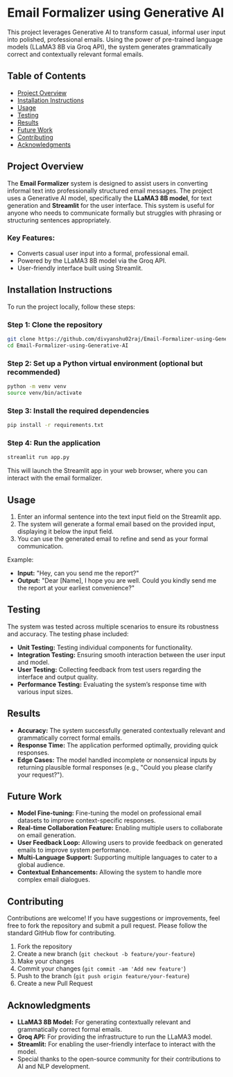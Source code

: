
# Email Formalizer using Generative AI

This project leverages Generative AI to transform casual, informal user input into polished, professional emails. Using the power of pre-trained language models (LLaMA3 8B via Groq API), the system generates grammatically correct and contextually relevant formal emails.

## Table of Contents
- [Project Overview](#project-overview)
- [Installation Instructions](#installation-instructions)
- [Usage](#usage)
- [Testing](#testing)
- [Results](#results)
- [Future Work](#future-work)
- [Contributing](#contributing)
- [Acknowledgments](#acknowledgments)

## Project Overview

The **Email Formalizer** system is designed to assist users in converting informal text into professionally structured email messages. The project uses a Generative AI model, specifically the **LLaMA3 8B model**, for text generation and **Streamlit** for the user interface. This system is useful for anyone who needs to communicate formally but struggles with phrasing or structuring sentences appropriately.

### Key Features:
- Converts casual user input into a formal, professional email.
- Powered by the LLaMA3 8B model via the Groq API.
- User-friendly interface built using Streamlit.

## Installation Instructions

To run the project locally, follow these steps:

### Step 1: Clone the repository
```bash
git clone https://github.com/divyanshu02raj/Email-Formalizer-using-Generative-AI.git
cd Email-Formalizer-using-Generative-AI
```

### Step 2: Set up a Python virtual environment (optional but recommended)
```bash
python -m venv venv
source venv/bin/activate
```

### Step 3: Install the required dependencies
```bash
pip install -r requirements.txt
```

### Step 4: Run the application
```bash
streamlit run app.py
```

This will launch the Streamlit app in your web browser, where you can interact with the email formalizer.

## Usage

1. Enter an informal sentence into the text input field on the Streamlit app.
2. The system will generate a formal email based on the provided input, displaying it below the input field.
3. You can use the generated email to refine and send as your formal communication.

Example:
- **Input:** "Hey, can you send me the report?"
- **Output:** "Dear [Name], I hope you are well. Could you kindly send me the report at your earliest convenience?"

## Testing

The system was tested across multiple scenarios to ensure its robustness and accuracy. The testing phase included:
- **Unit Testing:** Testing individual components for functionality.
- **Integration Testing:** Ensuring smooth interaction between the user input and model.
- **User Testing:** Collecting feedback from test users regarding the interface and output quality.
- **Performance Testing:** Evaluating the system’s response time with various input sizes.

## Results

- **Accuracy:** The system successfully generated contextually relevant and grammatically correct formal emails.
- **Response Time:** The application performed optimally, providing quick responses.
- **Edge Cases:** The model handled incomplete or nonsensical inputs by returning plausible formal responses (e.g., "Could you please clarify your request?").

## Future Work

- **Model Fine-tuning:** Fine-tuning the model on professional email datasets to improve context-specific responses.
- **Real-time Collaboration Feature:** Enabling multiple users to collaborate on email generation.
- **User Feedback Loop:** Allowing users to provide feedback on generated emails to improve system performance.
- **Multi-Language Support:** Supporting multiple languages to cater to a global audience.
- **Contextual Enhancements:** Allowing the system to handle more complex email dialogues.

## Contributing

Contributions are welcome! If you have suggestions or improvements, feel free to fork the repository and submit a pull request. Please follow the standard GitHub flow for contributing.

1. Fork the repository
2. Create a new branch (`git checkout -b feature/your-feature`)
3. Make your changes
4. Commit your changes (`git commit -am 'Add new feature'`)
5. Push to the branch (`git push origin feature/your-feature`)
6. Create a new Pull Request


## Acknowledgments

- **LLaMA3 8B Model:** For generating contextually relevant and grammatically correct formal emails.
- **Groq API:** For providing the infrastructure to run the LLaMA3 model.
- **Streamlit:** For enabling the user-friendly interface to interact with the model.
- Special thanks to the open-source community for their contributions to AI and NLP development.
